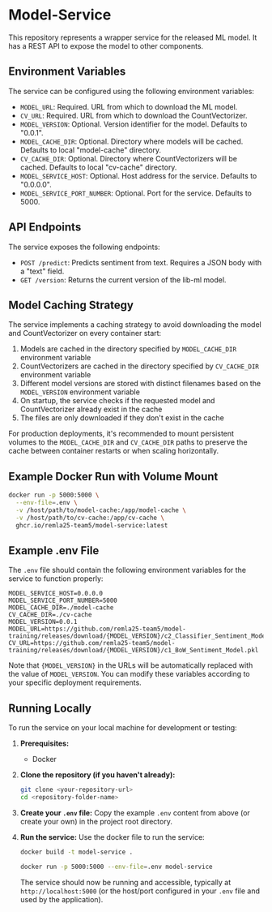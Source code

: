 # Model-Service

This repository represents a wrapper service for the released ML model. It has a REST API to
expose the model to other components.

## Environment Variables

The service can be configured using the following environment variables:

- `MODEL_URL`: Required. URL from which to download the ML model.
- `CV_URL`: Required. URL from which to download the CountVectorizer.
- `MODEL_VERSION`: Optional. Version identifier for the model. Defaults to "0.0.1".
- `MODEL_CACHE_DIR`: Optional. Directory where models will be cached. Defaults to local "model-cache" directory.
- `CV_CACHE_DIR`: Optional. Directory where CountVectorizers will be cached. Defaults to local "cv-cache" directory.
- `MODEL_SERVICE_HOST`: Optional. Host address for the service. Defaults to "0.0.0.0".
- `MODEL_SERVICE_PORT_NUMBER`: Optional. Port for the service. Defaults to 5000.

## API Endpoints

The service exposes the following endpoints:

- `POST /predict`: Predicts sentiment from text. Requires a JSON body with a "text" field.
- `GET /version`: Returns the current version of the lib-ml model.

## Model Caching Strategy

The service implements a caching strategy to avoid downloading the model and CountVectorizer on every container start:

1. Models are cached in the directory specified by `MODEL_CACHE_DIR` environment variable
2. CountVectorizers are cached in the directory specified by `CV_CACHE_DIR` environment variable
3. Different model versions are stored with distinct filenames based on the `MODEL_VERSION` environment variable
4. On startup, the service checks if the requested model and CountVectorizer already exist in the cache
5. The files are only downloaded if they don't exist in the cache

For production deployments, it's recommended to mount persistent volumes to the `MODEL_CACHE_DIR` and `CV_CACHE_DIR` paths to preserve the cache between container restarts or when scaling horizontally.

## Example Docker Run with Volume Mount

```bash
docker run -p 5000:5000 \
  --env-file=.env \
  -v /host/path/to/model-cache:/app/model-cache \
  -v /host/path/to/cv-cache:/app/cv-cache \
  ghcr.io/remla25-team5/model-service:latest
```

## Example .env File

The `.env` file should contain the following environment variables for the service to function properly:

```
MODEL_SERVICE_HOST=0.0.0.0
MODEL_SERVICE_PORT_NUMBER=5000
MODEL_CACHE_DIR=./model-cache
CV_CACHE_DIR=./cv-cache
MODEL_VERSION=0.0.1
MODEL_URL=https://github.com/remla25-team5/model-training/releases/download/{MODEL_VERSION}/c2_Classifier_Sentiment_Model.joblib
CV_URL=https://github.com/remla25-team5/model-training/releases/download/{MODEL_VERSION}/c1_BoW_Sentiment_Model.pkl
```

Note that `{MODEL_VERSION}` in the URLs will be automatically replaced with the value of `MODEL_VERSION`. You can modify these variables according to your specific deployment requirements.

## Running Locally

To run the service on your local machine for development or testing:

1.  **Prerequisites:**
    * Docker

2.  **Clone the repository (if you haven't already):**
    ```bash
    git clone <your-repository-url>
    cd <repository-folder-name>
    ```

3.  **Create your `.env` file:**
    Copy the example `.env` content from above (or create your own) in the project root directory.

6.  **Run the service:**
    Use the docker file to run the service:
    ```bash
    docker build -t model-service .

    docker run -p 5000:5000 --env-file=.env model-service
    ```

    The service should now be running and accessible, typically at `http://localhost:5000` (or the host/port configured in your `.env` file and used by the application).